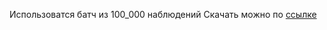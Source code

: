 Использоватся батч из 100_000 наблюдений
Скачать можно по [ссылке](https://drive.google.com/file/d/1OFYi9bMXpGP9GOWGwccgeeW4k7bEdOah/view?usp=sharing)
